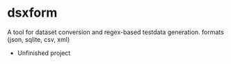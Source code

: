 # dsxform
A tool for dataset conversion and regex-based testdata generation. formats (json, sqlite, csv, xml)

 - Unfinished project
